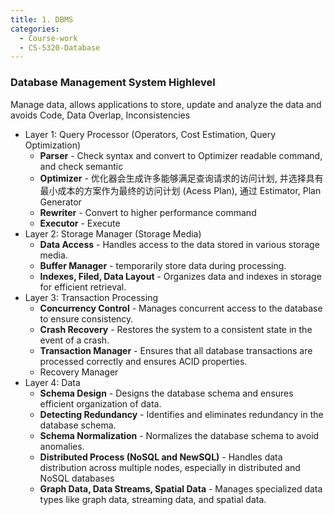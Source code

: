 ```yaml
---
title: 1. DBMS
categories:
  - Course-work
  - CS-5320-Database
---
```


### Database Management System Highlevel

<!-- ![DBMS](/image/DBMS.jpg) -->

Manage data, allows applications to store, update and analyze the data and avoids Code, Data Overlap, Inconsistencies

- Layer 1: Query Processor (Operators, Cost Estimation, Query Optimization)
  - **Parser** - Check syntax and convert to Optimizer readable command, and check semantic
  - **Optimizer** - 优化器会生成许多能够满足查询请求的访问计划, 并选择具有最小成本的方案作为最终的访问计划 (Acess Plan), 通过 Estimator, Plan Generator
  - **Rewriter** - Convert to higher performance command
  - **Executor** - Execute
- Layer 2: Storage Manager (Storage Media)
  - **Data Access** - Handles access to the data stored in various storage media.
  - **Buffer Manager** - temporarily store data during processing.
  - **Indexes, Filed, Data Layout** - Organizes data and indexes in storage for efficient retrieval.
- Layer 3: Transaction Processing
  - **Concurrency Control** - Manages concurrent access to the database to ensure consistency.
  - **Crash Recovery** - Restores the system to a consistent state in the event of a crash.
  - **Transaction Manager** - Ensures that all database transactions are processed correctly and ensures ACID properties.
  - Recovery Manager
- Layer 4: Data
  - **Schema Design** - Designs the database schema and ensures efficient organization of data.
  - **Detecting Redundancy** - Identifies and eliminates redundancy in the database schema.
  - **Schema Normalization** - Normalizes the database schema to avoid anomalies.
  - **Distributed Process (NoSQL and NewSQL)** - Handles data distribution across multiple nodes, especially in distributed and NoSQL databases
  - **Graph Data, Data Streams, Spatial Data** - Manages specialized data types like graph data, streaming data, and spatial data.
